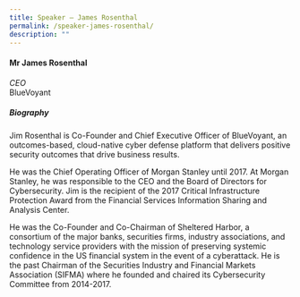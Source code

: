 ```yaml
---
title: Speaker – James Rosenthal
permalink: /speaker-james-rosenthal/
description: ""
---
```

#### **Mr James Rosenthal**

*CEO*  
BlueVoyant

##### **Biography**
Jim Rosenthal is Co-Founder and Chief Executive Officer of BlueVoyant, an outcomes-based, cloud-native cyber defense platform that delivers positive security outcomes that drive business results. 
 
He was the Chief Operating Officer of Morgan Stanley until 2017. At Morgan Stanley, he was responsible to the CEO and the Board of Directors for Cybersecurity. Jim is the recipient of the 2017 Critical Infrastructure Protection Award from the Financial Services Information Sharing and Analysis Center.
 
He was the Co-Founder and Co-Chairman of Sheltered Harbor, a consortium of the major banks, securities firms, industry associations, and technology service providers with the mission of preserving systemic confidence in the US financial system in the event of a cyberattack. He is the past Chairman of the Securities Industry and Financial Markets Association (SIFMA) where he founded and chaired its Cybersecurity Committee from 2014-2017.